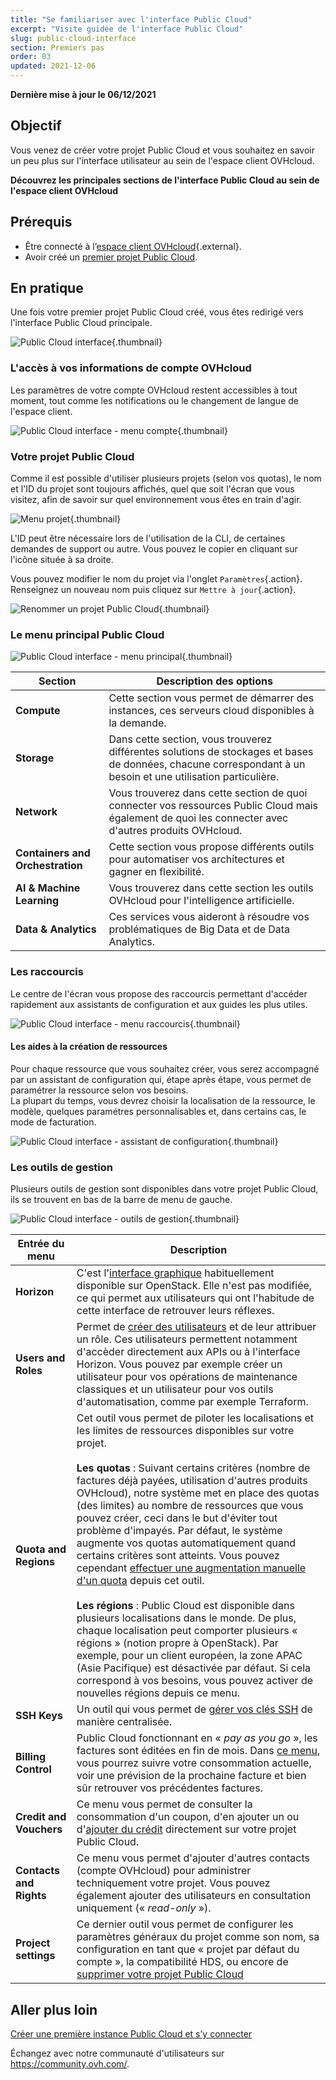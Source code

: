 ```yaml
---
title: "Se familiariser avec l'interface Public Cloud"
excerpt: "Visite guidée de l'interface Public Cloud"
slug: public-cloud-interface
section: Premiers pas
order: 03
updated: 2021-12-06
---
```


**Dernière mise à jour le 06/12/2021**

## Objectif

Vous venez de créer votre projet Public Cloud et vous souhaitez en savoir un peu plus sur l'interface utilisateur au sein de l'espace client OVHcloud.

**Découvrez les principales sections de l'interface Public Cloud au sein de l'espace client OVHcloud**

## Prérequis

- Être connecté à l’[espace client OVHcloud](https://ca.ovh.com/auth/?action=gotomanager&from=https://www.ovh.com/ca/fr/&ovhSubsidiary=qc){.external}.
- Avoir créé un [premier projet Public Cloud](https://docs.ovh.com/ca/fr/public-cloud/create_a_public_cloud_project/).

## En pratique

Une fois votre premier projet Public Cloud créé, vous êtes redirigé vers l'interface Public Cloud principale.

![Public Cloud interface](images/main-interface.png){.thumbnail}

### L'accès à vos informations de compte OVHcloud

Les paramètres de votre compte OVHcloud restent accessibles à tout moment, tout comme les notifications ou le changement de langue de l'espace client.

![Public Cloud interface - menu compte](images/account.png){.thumbnail}

### Votre projet Public Cloud

Comme il est possible d'utiliser plusieurs projets (selon vos quotas), le nom et l'ID du projet sont toujours affichés, quel que soit l'écran que vous visitez, afin de savoir sur quel environnement vous êtes en train d'agir.

![Menu projet](images/project-menu.png){.thumbnail}

L'ID peut être nécessaire lors de l'utilisation de la CLI, de certaines demandes de support ou autre. Vous pouvez le copier en cliquant sur l'icône située à sa droite.

Vous pouvez modifier le nom du projet via l'onglet `Paramètres`{.action}. Renseignez un nouveau nom puis cliquez sur `Mettre à jour`{.action}.

![Renommer un projet Public Cloud](images/rename-project.png){.thumbnail}

### Le menu principal Public Cloud

![Public Cloud interface - menu principal](images/main-menu.png){.thumbnail}

|Section|Description des options|
|---|---|
|**Compute**|Cette section vous permet de démarrer des instances, ces serveurs cloud disponibles à la demande.|
|**Storage**|Dans cette section, vous trouverez différentes solutions de stockages et bases de données, chacune correspondant à un besoin et une utilisation particulière.|
|**Network**|Vous trouverez dans cette section de quoi connecter vos ressources Public Cloud mais également de quoi les connecter avec d'autres produits OVHcloud.|
|**Containers and Orchestration**|Cette section vous propose différents outils pour automatiser vos architectures et gagner en flexibilité.|
|**AI & Machine Learning**|Vous trouverez dans cette section les outils OVHcloud pour l'intelligence artificielle.|
|**Data & Analytics**|Ces services vous aideront à résoudre vos problématiques de Big Data et de Data Analytics.|

### Les raccourcis

Le centre de l'écran vous propose des raccourcis permettant d'accéder rapidement aux assistants de configuration et aux guides les plus utiles.

![Public Cloud interface - menu raccourcis](images/shortcuts.png){.thumbnail}

#### Les aides à la création de ressources

Pour chaque ressource que vous souhaitez créer, vous serez accompagné par un assistant de configuration qui, étape après étape, vous permet de paramétrer la ressource selon vos besoins.
<br>La plupart du temps, vous devrez choisir la localisation de la ressource, le modèle, quelques paramétres personnalisables et, dans certains cas, le mode de facturation.

![Public Cloud interface - assistant de configuration](images/wizard.png){.thumbnail}

### Les outils de gestion

Plusieurs outils de gestion sont disponibles dans votre projet Public Cloud, ils se trouvent en bas de la barre de menu de gauche.

![Public Cloud interface - outils de gestion](images/management-tools.png){.thumbnail}

|Entrée du menu|Description|
|---|---|
|**Horizon**|C'est l'[interface graphique](https://docs.ovh.com/ca/fr/public-cloud/horizon/) habituellement disponible sur OpenStack. Elle n'est pas modifiée, ce qui permet aux utilisateurs qui ont l'habitude de cette interface de retrouver leurs réflexes.|
|**Users and Roles**|Permet de [créer des utilisateurs](https://docs.ovh.com/ca/fr/public-cloud/creation-et-suppression-dun-utilisateur-openstack/) et de leur attribuer un rôle. Ces utilisateurs permettent notamment d'accèder directement aux APIs ou à l'interface Horizon. Vous pouvez par exemple créer un utilisateur pour vos opérations de maintenance classiques et un utilisateur pour vos outils d'automatisation, comme par exemple Terraform.|
|**Quota and Regions**|Cet outil vous permet de piloter les localisations et les limites de ressources disponibles sur votre projet.<br><br>**Les quotas** : Suivant certains critères (nombre de factures déjà payées, utilisation d'autres produits OVHcloud), notre système met en place des quotas (des limites) au nombre de ressources que vous pouvez créer, ceci dans le but d'éviter tout problème d'impayés. Par défaut, le système augmente vos quotas automatiquement quand certains critères sont atteints. Vous pouvez cependant [effectuer une augmentation manuelle d'un quota](https://docs.ovh.com/ca/fr/public-cloud/increase-public-cloud-quota/) depuis cet outil.<br><br>**Les régions** : Public Cloud est disponible dans plusieurs localisations dans le monde. De plus, chaque localisation peut comporter plusieurs « régions » (notion propre à OpenStack). Par exemple, pour un client européen, la zone APAC (Asie Pacifique) est désactivée par défaut. Si cela correspond à vos besoins, vous pouvez activer de nouvelles régions depuis ce menu.|
|**SSH Keys**|Un outil qui vous permet de [gérer vos clés SSH](https://docs.ovh.com/ca/fr/public-cloud/premiers-pas-instance-public-cloud/#etape-1-creer-des-cles-ssh) de manière centralisée.|
|**Billing Control**|Public Cloud fonctionnant en « *pay as you go* », les factures sont éditées en fin de mois. Dans [ce menu](https://docs.ovh.com/ca/fr/public-cloud/information-concernant-le-mode-de-facturation-cloud/), vous pourrez suivre votre consommation actuelle, voir une prévision de la prochaine facture et bien sûr retrouver vos précédentes factures.|
|**Credit and Vouchers**|Ce menu vous permet de consulter la consommation d'un coupon, d'en ajouter un ou d'[ajouter du crédit](https://docs.ovh.com/ca/fr/public-cloud/ajouter-du-credit-cloud/) directement sur votre projet Public Cloud.|
|**Contacts and Rights**|Ce menu vous permet d'ajouter d'autres contacts (compte OVHcloud) pour administrer techniquement votre projet. Vous pouvez également ajouter des utilisateurs en consultation uniquement (« *read-only* »).|
|**Project settings**|Ce dernier outil vous permet de configurer les paramètres généraux du projet comme son nom, sa configuration en tant que « projet par défaut du compte », la compatibilité HDS, ou encore de [supprimer votre projet Public Cloud](https://docs.ovh.com/ca/fr/public-cloud/delete_a_project/)|

## Aller plus loin

[Créer une première instance Public Cloud et s’y connecter](https://docs.ovh.com/ca/fr/public-cloud/premiers-pas-instance-public-cloud/)

Échangez avec notre communauté d'utilisateurs sur <https://community.ovh.com/>.